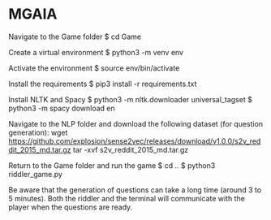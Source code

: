 # MGAIA
Navigate to the Game folder
$ cd Game

Create a virtual environment
$ python3 -m venv env

Activate the environment
$ source env/bin/activate

Install the requirements
$ pip3 install -r requirements.txt

Install NLTK and Spacy
$ python3 -m nltk.downloader universal_tagset
$ python3 -m spacy download en

Navigate to the NLP folder and download the following dataset (for question generation):
wget https://github.com/explosion/sense2vec/releases/download/v1.0.0/s2v_reddit_2015_md.tar.gz
tar -xvf  s2v_reddit_2015_md.tar.gz

Return to the Game folder and run the game
$ cd ..
$ python3 riddler_game.py

Be aware that the generation of questions can take a long time (around 3 to 5 minutes). Both the riddler and the terminal will communicate with the player when the questions are ready.